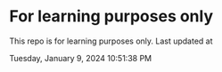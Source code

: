 # For learning purposes only
This repo is for learning purposes only.
Last updated at

Tuesday, January 9, 2024 10:51:38 PM

